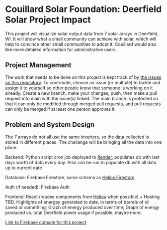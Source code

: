 # Couillard Solar Foundation: Deerfield Solar Project Impact

This project will visualize solar output data from 7 solar arrays in Deerfield, WI. It will show what a small community can achieve with solar, which will help to convince other small communities to adopt it. Couillard would also like more detailed information for administrative users.

## Project Management

The work that needs to be done on this project is kept track of by [the issues on this repository](https://github.com/DSSD-Madison/couillard/issues). To contribute, choose an issue (or multiple) to tackle and assign it to yourself so other people know that someone is working on it already. Create a new branch, make your changes, push, then make a pull request into main with the issue(s) linked. The main branch is protected so that it can only be modified through merged pull requests, and pull requests can only be merged if at least one person approves it.

## Problem and System Design

The 7 arrays do not all use the same inverters, so the data collected is stored in different places. The challange will be bringing all the data into one place.

Backend: Python script cron job deployed to [Render](https://render.com/), populates db with last days worth of data every day. Also can be run to populate db with all data up to current date

Database: Firebase Firestore, same schema as [Helios Firestore](https://console.firebase.google.com/project/helios-9d435/firestore)

Auth (if needed): Firebase Auth

Frontend: React (reuese components from [Helios](https://github.com/DSSD-Madison/Helios) when possible) + Hosting TBD. Highlights of energey generated to date, in terms of barrels of oil saved or something; Graph of energy produced over time; Graph of energy produced vs. total Deerfield power usage if possible, maybe more.

[Link to Firebase console for this project](https://console.firebase.google.com/project/couillard-b61b8/overview)
